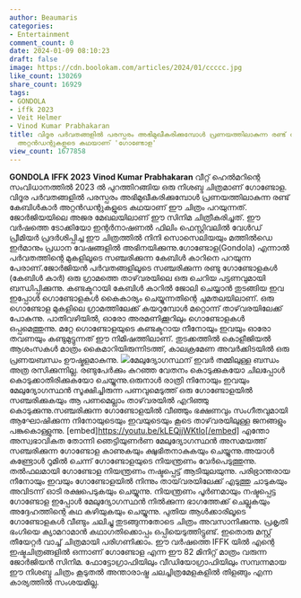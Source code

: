 ```yaml
---
author: Beaumaris
categories:
- Entertainment
comment_count: 0
date: 2024-01-09 08:10:23
draft: false
image: https://cdn.boolokam.com/articles/2024/01/ccccc.jpg
like_count: 130269
share_count: 16929
tags:
- GONDOLA
- iffk 2023
- Veit Helmer
- Vinod Kumar Prabhakaran
title: വിദൂര പർവതങ്ങളിൽ പരസ്പരം അഭിമുഖീകരിക്കുമ്പോൾ പ്രണയത്തിലാകുന്ന രണ്ട് കേബിൾകാർ
  അറ്റൻഡന്റുകളുടെ കഥയാണ് 'ഗോണ്ടോള'
view_count: 1677858
---
```


**GONDOLA** **IFFK 2023** **Vinod Kumar Prabhakaran** വീറ്റ് ഹെൽമറിന്റെ സംവിധാനത്തിൽ 2023 ൽ പുറത്തിറങ്ങിയ ഒരു നിശബ്ദ ചിത്രമാണ് ഗോണ്ടോള. വിദൂര പർവതങ്ങളിൽ പരസ്പരം അഭിമുഖീകരിക്കുമ്പോൾ പ്രണയത്തിലാകുന്ന രണ്ട് കേബിൾകാർ അറ്റൻഡന്റുകളുടെ കഥയാണ് ഈ ചിത്രം പറയുന്നത്. ജോർജിയയിലെ അജര മേഖലയിലാണ് ഈ സിനിമ ചിത്രീകരിച്ചത്. ഈ വർഷത്തെ ടോക്കിയോ ഇന്റർനാഷണൽ ഫിലിം ഫെസ്റ്റിവലിൽ വേൾഡ് പ്രീമിയർ പ്രദർശിപ്പിച്ച ഈ ചിത്രത്തിൽ നിനി സൊസെലിയയും മത്തിൽഡെ ഇർമാനും പ്രധാന വേഷങ്ങളിൽ അഭിനയിക്കുന്നു.ഗോണ്ടോള(Gondola) എന്നാൽ പർവതത്തിന്റെ മുകളിലൂടെ സഞ്ചരിക്കുന്ന കേബിൾ കാറിനെ പറയുന്ന പേരാണ്.ജോർജിയൻ പർവതങ്ങളിലൂടെ സഞ്ചരിക്കുന്ന രണ്ടു ഗോണ്ടോളകൾ (കേബിൾ കാർ) ഒരു ഗ്രാമത്തെ താഴ്‌വരയിലെ ഒരു ചെറിയ പട്ടണവുമായി ബന്ധിപ്പിക്കുന്നു. കണ്ടക്ടറായി കേബിൾ കാറിൽ ജോലി ചെയ്യാൻ തുടങ്ങിയ ഇവ ഇപ്പോൾ ഗൊണ്ടോളകൾ കൈകാര്യം ചെയ്യുന്നതിന്റെ ചുമതലയിലാണ്. ഒരു ഗൊണ്ടോള മുകളിലെ ഗ്രാമത്തിലേക്ക് കയറുമ്പോൾ മറ്റൊന്ന് താഴ്‌വരയിലേക്ക് പോകുന്നു. പാതിവഴിയിൽ, ഓരോ അരമണിക്കൂറിലും ഗൊണ്ടോളകൾ ഒപ്പമെത്തുന്നു. മറ്റേ ഗൊണ്ടോളയുടെ കണ്ടക്ടറായ നീനോയും ഇവയും ഓരോ തവണയും കണ്ടുമുട്ടുന്നത് ഈ നിമിഷത്തിലാണ്. തുടക്കത്തിൽ കൊളീജിയൽ ആശംസകൾ മാത്രം കൈമാറിയിരുന്നിടത്ത്, കാലക്രമേണ അവർക്കിടയിൽ ഒരു പ്രണയബന്ധം ഊഷ്മളമാകുന്നു. ![](https://cdn.boolokam.com/articles/2024/01/ccccc.jpg)മേലുദ്യോഗസ്ഥന് ഇവർ തമ്മിലുള്ള ബന്ധം അത്ര രസിക്കുന്നില്ല. രണ്ടുപേർക്കും കുറഞ്ഞ വേതനം കൊടുക്കുകയോ ചിലപ്പോൾ കൊടുക്കാതിരിക്കുകയോ ചെയ്യുന്നു.ഒരുനാൾ രാത്രി നിനോയും ഇവയും മേലുദ്യോഗസ്ഥൻ സൂക്ഷിച്ചിരുന്ന പണവുമെടുത്ത് ഒരു ഗോണ്ടോളയിൽ സഞ്ചരിക്കുകയും ആ പണമെല്ലാം താഴ്‌വരയിൽ എറിഞ്ഞു കൊടുക്കുന്നു.സഞ്ചരിക്കുന്ന ഗോണ്ടോളയിൽ വീഞ്ഞും ഭക്ഷണവും സംഗീതവുമായി ആഘോഷിക്കുന്ന നിനോയുടെയും ഇവയുടെയും കൂടെ താഴ്‌വരയിലുള്ള ജനങ്ങളും പങ്കുകൊള്ളുന്നു. [embed]https://youtu.be/kLEQjjWKtlo[/embed] എന്തോ അസ്വഭാവികത തോന്നി ഞെട്ടിയുണർണ മേലുദ്യോഗസ്ഥൻ അസമയത്ത്‌ സഞ്ചരിക്കുന്ന ഗോണ്ടോള കാണുകയും ക്ഷുഭിതനാകുകയും ചെയ്യുന്നു.അയാൾ കണ്ട്രോൾ റൂമിൽ ചെന്ന് ഗോണ്ടോളയുടെ നിയന്ത്രണം വേർപെടുത്തുന്നു. തൽഫലമായി ഗോണ്ടോള നിയന്ത്രണം നഷ്ടപ്പെട്ട് ആടിയുലയുന്നു. പരിഭ്രാന്തരായ നീനോയും ഇവയും ഗോണ്ടോളയിൽ നിന്നും തായ്‌വരയിലേക്ക് എടുത്തു ചാടുകയും അവിടന്ന് ഓടി രക്ഷപെടുകയും ചെയ്യുന്നു. നിയന്ത്രണം പൂർണമായും നഷ്ടപ്പെട്ട ഗോണ്ടോള ഇപ്പോൾ മേലുദ്യോഗസ്ഥൻ നിൽക്കുന്ന ഭാഗത്തേക്ക്‌ ചെല്ലുകയും അദ്ദേഹത്തിന്റെ കഥ കഴിയുകയും ചെയ്യുന്നു. പുതിയ ആൾക്കാരിലൂടെ ഗോണ്ടോളകൾ വീണ്ടും ചലിച്ചു തുടങ്ങുന്നതോടെ ചിത്രം അവസാനിക്കുന്നു. പ്രകൃതി ഭംഗിയെ ക്യാമറാമാൻ കഥാഗതിക്കൊപ്പം ഒപ്പിയെടുത്തിട്ടുണ്ട്. ഇതൊരു മസ്റ്റ് തീയേറ്റർ വാച്ച് ചിത്രമായി പരിഗണിക്കാം. ഈ വർഷത്തെ IFFK യിൽ എന്റെ ഇഷ്ടചിത്രങ്ങളിൽ ഒന്നാണ് ഗോണ്ടോള എന്ന ഈ 82 മിനിറ്റ് മാത്രം വരുന്ന ജോർജിയൻ സിനിമ. ഫോട്ടോഗ്രാഫിയിലും വീഡിയോഗ്രാഫിയിലും സമ്പന്നമായ ഈ നിശബ്ദ ചിത്രം കൂടുതൽ അന്താരാഷ്ട്ര ചലച്ചിത്രമേളകളിൽ തിളങ്ങും എന്ന കാര്യത്തിൽ സംശയമില്ല.